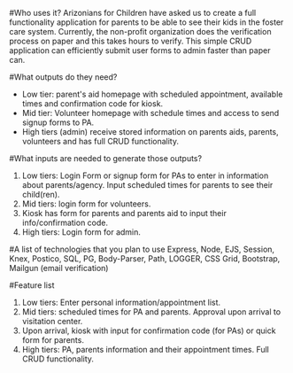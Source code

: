 #Who uses it?
Arizonians for Children have asked us to create a full functionality application for parents to be able to see their kids in the foster care system. Currently, the non-profit organization does the verification process on paper and this takes hours to verify. This simple CRUD application can efficiently submit user forms to admin faster than paper can.

#What outputs do they need?
* Low tier: parent's aid homepage with scheduled appointment, available times and confirmation code for kiosk.
* Mid tier: Volunteer homepage with schedule times and access to send signup forms to PA.
* High tiers (admin) receive stored information on parents aids, parents, volunteers and has full CRUD functionality.

#What inputs are needed to generate those outputs?
1. Low tiers: Login Form or signup form for PAs to enter in information about parents/agency. Input scheduled times for parents to see their child(ren).
2. Mid tiers: login form for volunteers.
3. Kiosk has form for parents and parents aid to input their info/confirmation code.
4. High tiers: Login form for admin.

#A list of technologies that you plan to use
Express, Node, EJS, Session, Knex, Postico, SQL, PG, Body-Parser, Path, LOGGER, CSS Grid, Bootstrap, Mailgun (email verification)

#Feature list
1. Low tiers: Enter personal information/appointment list.
2. Mid tiers: scheduled times for PA and parents. Approval upon arrival to visitation center.
3. Upon arrival, kiosk with input for confirmation code (for PAs) or quick form for parents.
4. High tiers: PA, parents information and their appointment times. Full CRUD functionality.
